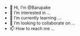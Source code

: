 - 👋 Hi, I’m @Barupake
- 👀 I’m interested in ...
- 🌱 I’m currently learning ...
- 💞️ I’m looking to collaborate on ...
- 📫 How to reach me ...

<!---
Barupake/Barupake is a ✨ special ✨ repository because its `README.md` (this file) appears on your GitHub profile.
You can click the Preview link to take a look at your changes.
--->
